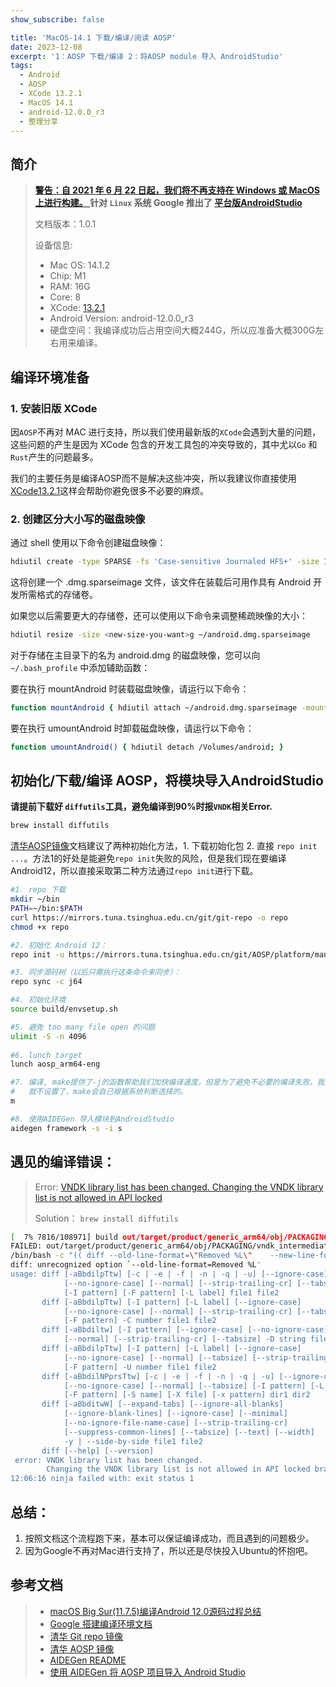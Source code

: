 ```yaml
---
show_subscribe: false	

title: 'MacOS-14.1 下载/编译/阅读 AOSP'
date: 2023-12-08
excerpt: '1：AOSP 下载/编译 2：将AOSP module 导入 AndroidStudio'
tags:
  - Android
  - AOSP
  - XCode 13.2.1
  - MacOS 14.1
  - android-12.0.0_r3
  - 整理分享
---
```



## 简介
> **[警告：自 2021 年 6 月 22 日起，我们将不再支持在 Windows 或 MacOS 上进行构建。
](https://source.android.google.cn/docs/setup/start/requirements?hl=zh-cn)**
> **针对 `Linux` 系统 Google 推出了 [平台版AndroidStudio](https://developer.android.com/studio/platform?hl=zh-cn)**
> 
> 文档版本：1.0.1
> 
> 设备信息:
> - Mac OS: 14.1.2
> - Chip: M1 
> - RAM: 16G
> - Core: 8
> - XCode: [13.2.1](https://download.developer.apple.com)
> - Android Version: android-12.0.0_r3 
> - 硬盘空间：我编译成功后占用空间大概244G，所以应准备大概300G左右用来编译。

## 编译环境准备

### 1. 安装旧版 XCode
因`AOSP`不再对 MAC 进行支持，所以我们使用最新版的`XCode`会遇到大量的问题，这些问题的产生是因为 XCode 包含的开发工具包的冲突导致的，其中尤以`Go` 和 `Rust`产生的问题最多。

我们的主要任务是编译AOSP而不是解决这些冲突，所以我建议你直接使用[XCode13.2.1](https://download.developer.apple.com)这样会帮助你避免很多不必要的麻烦。

### 2. 创建区分大小写的磁盘映像

通过 shell 使用以下命令创建磁盘映像：
```bash
hdiutil create -type SPARSE -fs 'Case-sensitive Journaled HFS+' -size 1024g ~/android.dmg
```
这将创建一个 .dmg.sparseimage 文件，该文件在装载后可用作具有 Android 开发所需格式的存储卷。

如果您以后需要更大的存储卷，还可以使用以下命令来调整稀疏映像的大小：
```bash
hdiutil resize -size <new-size-you-want>g ~/android.dmg.sparseimage
```
对于存储在主目录下的名为 android.dmg 的磁盘映像，您可以向 `~/.bash_profile` 中添加辅助函数：

要在执行 mountAndroid 时装载磁盘映像，请运行以下命令：
```bash
function mountAndroid { hdiutil attach ~/android.dmg.sparseimage -mountpoint /Volumes/android; }
```
要在执行 umountAndroid 时卸载磁盘映像，请运行以下命令：
```bash
function umountAndroid() { hdiutil detach /Volumes/android; }
```
## 初始化/下载/编译 AOSP，将模块导入AndroidStudio
**请提前下载好 `diffutils`工具，避免编译到90%时报`VNDK`相关Error.**
``` bash
brew install diffutils
```

[清华AOSP镜像](https://mirrors.tuna.tsinghua.edu.cn/help/AOSP/)文档建议了两种初始化方法，1. 下载初始化包 2. 直接 `repo init ...`。方法1的好处是能避免`repo init`失败的风险，但是我们现在要编译Android12，所以直接采取第二种方法通过`repo init`进行下载。

```bash
#1. repo 下载
mkdir ~/bin
PATH=~/bin:$PATH
curl https://mirrors.tuna.tsinghua.edu.cn/git/git-repo -o repo
chmod +x repo

#2. 初始化 Android 12：
repo init -u https://mirrors.tuna.tsinghua.edu.cn/git/AOSP/platform/manifest -b android-12.0.0_r3

#3. 同步源码树（以后只需执行这条命令来同步）：
repo sync -c j64

#4. 初始化环境
source build/envsetup.sh

#5. 避免 too many file open 的问题
ulimit -S -n 4096
 
#6. lunch target
lunch aosp_arm64-eng

#7. 编译, make提供了-j的函数帮助我们加快编译速度。但是为了避免不必要的编译失败，我们
#   就不设置了，make会自己根据系统判断选择的。
m

#8. 使用AIDEGen 导入模块到AndroidStudio
aidegen framework -s -i s
```

## 遇见的编译错误：
> Error:
> [VNDK library list has been changed. Changing the VNDK library list is not allowed in API locked ](https://stackoverflow.com/questions/74568500/failed-out-target-product-generic-arm64-obj-packaging-vndk-intermediates-check)
> 
> Solution：
> `brew install diffutils`
> 
```bash
[  7% 7816/108971] build out/target/product/generic_arm64/obj/PACKAGING/vndk_intermediates/check-list-timestamp
FAILED: out/target/product/generic_arm64/obj/PACKAGING/vndk_intermediates/check-list-timestamp
/bin/bash -c "(( diff --old-line-format=\"Removed %L\"    --new-line-format=\"Added %L\"      --unchanged-line-format=\"\"    build/make/target/product/gsi/29.txt out/target/product/generic_arm64/obj/PACKAGING/vndk_intermediates/libs.txt     || ( echo -e \" error: VNDK library list has been changed.\\n\" \"       Changing the VNDK library list is not allowed in API locked branches.\"; exit 1 )) ) && (mkdir -p out/target/product/generic_arm64/obj/PACKAGING/vndk_intermediates/ ) && (touch out/target/product/generic_arm64/obj/PACKAGING/vndk_intermediates/check-list-timestamp )"
diff: unrecognized option `--old-line-format=Removed %L'
usage: diff [-aBbdilpTtw] [-c | -e | -f | -n | -q | -u] [--ignore-case]
            [--no-ignore-case] [--normal] [--strip-trailing-cr] [--tabsize]
            [-I pattern] [-F pattern] [-L label] file1 file2
       diff [-aBbdilpTtw] [-I pattern] [-L label] [--ignore-case]
            [--no-ignore-case] [--normal] [--strip-trailing-cr] [--tabsize]
            [-F pattern] -C number file1 file2
       diff [-aBbdiltw] [-I pattern] [--ignore-case] [--no-ignore-case]
            [--normal] [--strip-trailing-cr] [--tabsize] -D string file1 file2
       diff [-aBbdilpTtw] [-I pattern] [-L label] [--ignore-case]
            [--no-ignore-case] [--normal] [--tabsize] [--strip-trailing-cr]
            [-F pattern] -U number file1 file2
       diff [-aBbdilNPprsTtw] [-c | -e | -f | -n | -q | -u] [--ignore-case]
            [--no-ignore-case] [--normal] [--tabsize] [-I pattern] [-L label]
            [-F pattern] [-S name] [-X file] [-x pattern] dir1 dir2
       diff [-aBbditwW] [--expand-tabs] [--ignore-all-blanks]
            [--ignore-blank-lines] [--ignore-case] [--minimal]
            [--no-ignore-file-name-case] [--strip-trailing-cr]
            [--suppress-common-lines] [--tabsize] [--text] [--width]
            -y | --side-by-side file1 file2
       diff [--help] [--version]
 error: VNDK library list has been changed.
        Changing the VNDK library list is not allowed in API locked branches.
12:06:16 ninja failed with: exit status 1
```

## 总结：
1. 按照文档这个流程跑下来，基本可以保证编译成功，而且遇到的问题极少。
2. 因为Google不再对Mac进行支持了，所以还是尽快投入Ubuntu的怀抱吧。

## 参考文档
> - [macOS Big Sur(11.7.5)编译Android 12.0源码过程总结](https://www.mobibrw.com/2023/37102)
> - [Google 搭建编译环境文档](https://source.android.google.cn/docs/setup?hl=zh-cn)
> - [清华 Git repo 镜像](https://mirrors.tuna.tsinghua.edu.cn/help/git-repo/)
> - [清华 AOSP 镜像](https://mirrors.tuna.tsinghua.edu.cn/help/AOSP/)
> - [AIDEGen README](https://android.googlesource.com/platform/tools/asuite/+/refs/heads/main/aidegen/README.md)
> - [使用 AIDEGen 将 AOSP 项目导入 Android Studio](https://juejin.cn/post/7166061140298956836)